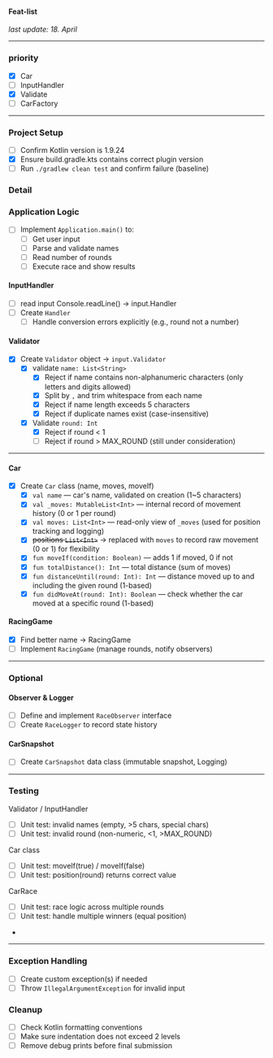 #### Feat-list
_last update: 18. April_

---

### priority 
- [x] Car
- [ ] InputHandler
- [x] Validate
- [ ] CarFactory

---

### Project Setup
- [ ] Confirm Kotlin version is 1.9.24
- [x] Ensure build.gradle.kts contains correct plugin version
- [ ] Run `./gradlew clean test` and confirm failure (baseline)

### Detail

### Application Logic
- [ ] Implement `Application.main()` to:
  - [ ] Get user input
  - [ ] Parse and validate names
  - [ ] Read number of rounds
  - [ ] Execute race and show results

#### InputHandler
- [ ] read input Console.readLine() -> input.Handler
- [ ] Create `Handler`
  - [ ] Handle conversion errors explicitly (e.g., round not a number)

#### Validator
- [x] Create `Validator` object → `input.Validator`
  - [x] validate `name: List<String>`
    - [x] Reject if name contains non-alphanumeric characters (only letters and digits allowed)
    - [x] Split by `,` and trim whitespace from each name
    - [x] Reject if name length exceeds 5 characters
    - [x] Reject if duplicate names exist (case-insensitive)
  - [x] Validate `round: Int`
    - [x] Reject if round < 1
    - [ ] Reject if round > MAX_ROUND (still under consideration)

---

#### Car
- [x] Create `Car` class (name, moves, moveIf)
  - [x] `val name` — car's name, validated on creation (1~5 characters)
  - [x] `val _moves: MutableList<Int>` — internal record of movement history (0 or 1 per round)
  - [x] `val moves: List<Int>` — read-only view of `_moves` (used for position tracking and logging)
  - [x] ~~positions `List<Int>`~~ → replaced with `moves` to record raw movement (0 or 1) for flexibility
  - [x] `fun moveIf(condition: Boolean)` — adds 1 if moved, 0 if not
  - [x] `fun totalDistance(): Int` — total distance (sum of moves)
  - [x] `fun distanceUntil(round: Int): Int` — distance moved up to and including the given round (1-based)
  - [x] `fun didMoveAt(round: Int): Boolean` — check whether the car moved at a specific round (1-based)

#### RacingGame
- [x] Find better name -> RacingGame  
- [ ] Implement `RacingGame` (manage rounds, notify observers)

---

### Optional
#### Observer & Logger
- [ ] Define and implement `RaceObserver` interface
- [ ] Create `RaceLogger` to record state history

#### CarSnapshot
- [ ] Create `CarSnapshot` data class (immutable snapshot, Logging)

---

### Testing

Validator / InputHandler
- [ ] Unit test: invalid names (empty, >5 chars, special chars)
- [ ] Unit test: invalid round (non-numeric, <1, >MAX_ROUND)

Car class
- [ ] Unit test: moveIf(true) / moveIf(false)
- [ ] Unit test: position(round) returns correct value

CarRace
- [ ] Unit test: race logic across multiple rounds
- [ ] Unit test: handle multiple winners (equal position)
- 

---

### Exception Handling
- [ ] Create custom exception(s) if needed
- [ ] Throw `IllegalArgumentException` for invalid input

### Cleanup
- [ ] Check Kotlin formatting conventions
- [ ] Make sure indentation does not exceed 2 levels
- [ ] Remove debug prints before final submission